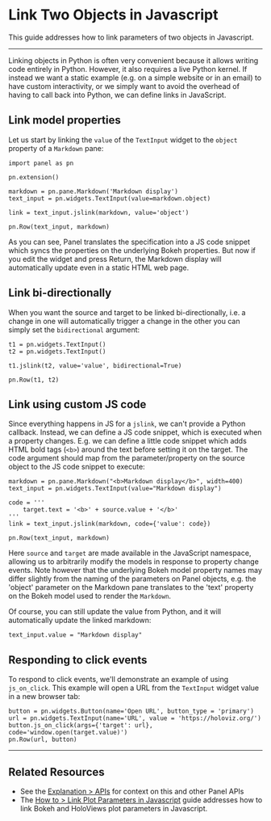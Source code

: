 # Link Two Objects in Javascript

This guide addresses how to link parameters of two objects in Javascript.

---

Linking objects in Python is often very convenient because it allows writing code entirely in Python. However, it also requires a live Python kernel. If instead we want a static example (e.g. on a simple website or in an email) to have custom interactivity, or we simply want to avoid the overhead of having to call back into Python, we can define links in JavaScript.

## Link model properties

Let us start by linking the ``value`` of the ``TextInput`` widget to the ``object`` property of a ``Markdown`` pane:

```{pyodide}
import panel as pn

pn.extension()

markdown = pn.pane.Markdown('Markdown display')
text_input = pn.widgets.TextInput(value=markdown.object)

link = text_input.jslink(markdown, value='object')

pn.Row(text_input, markdown)
```

As you can see, Panel translates the specification into a JS code snippet which syncs the properties on the underlying Bokeh properties. But now if you edit the widget and press Return, the Markdown display will automatically update even in a static HTML web page.

## Link bi-directionally

When you want the source and target to be linked bi-directionally, i.e. a change in one will automatically trigger a change in the other you can simply set the `bidirectional` argument:


```{pyodide}
t1 = pn.widgets.TextInput()
t2 = pn.widgets.TextInput()

t1.jslink(t2, value='value', bidirectional=True)

pn.Row(t1, t2)
```

## Link using custom JS code

Since everything happens in JS for a `jslink`, we can't provide a Python callback. Instead, we can define a JS code snippet, which is executed when a property changes. E.g. we can define a little code snippet which adds HTML bold tags (``<b>``) around the text before setting it on the target. The code argument should map from the parameter/property on the source object to the JS code snippet to execute:


```{pyodide}
markdown = pn.pane.Markdown("<b>Markdown display</b>", width=400)
text_input = pn.widgets.TextInput(value="Markdown display")

code = '''
    target.text = '<b>' + source.value + '</b>'
'''
link = text_input.jslink(markdown, code={'value': code})

pn.Row(text_input, markdown)
```

Here ``source`` and ``target`` are made available in the JavaScript namespace, allowing us to arbitrarily modify the models in response to property change events. Note however that the underlying Bokeh model property names may differ slightly from the naming of the parameters on Panel objects, e.g. the 'object' parameter on the Markdown pane translates to the 'text' property on the Bokeh model used to render the ``Markdown``.

Of course, you can still update the value from Python, and it will automatically update the linked markdown:


```{pyodide}
text_input.value = "Markdown display"
```

## Responding to click events

To respond to click events, we'll demonstrate an example of using `js_on_click`. This example will open a URL from the ``TextInput`` widget value in a new browser tab:

```{pyodide}
button = pn.widgets.Button(name='Open URL', button_type = 'primary')
url = pn.widgets.TextInput(name='URL', value = 'https://holoviz.org/')
button.js_on_click(args={'target': url}, code='window.open(target.value)')
pn.Row(url, button)
```

---

## Related Resources
- See the [Explanation > APIs](../../explanation/apis/index.md) for context on this and other Panel APIs
- The [How to > Link Plot Parameters in Javascript](./links) guide addresses how to link Bokeh and HoloViews plot parameters in Javascript.
